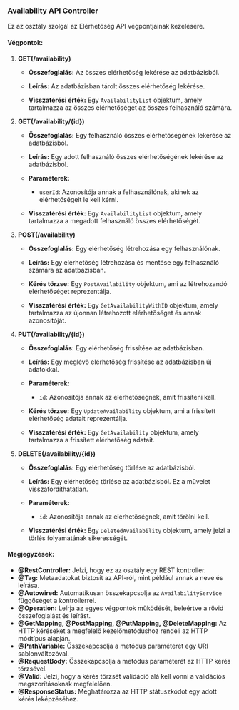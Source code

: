 ### Availability API Controller

Ez az osztály szolgál az Elérhetőség API végpontjainak kezelésére.

#### Végpontok:

1. **GET(/availability)**

    - **Összefoglalás:** Az összes elérhetőség lekérése az adatbázisból.
    
    - **Leírás:** Az adatbázisban tárolt összes elérhetőség lekérése.
    
    - **Visszatérési érték:** Egy `AvailabilityList` objektum, amely tartalmazza az összes elérhetőséget az összes felhasználó számára.
    
2. **GET(/availability/{id})**

    - **Összefoglalás:** Egy felhasználó összes elérhetőségének lekérése az adatbázisból.
    
    - **Leírás:** Egy adott felhasználó összes elérhetőségének lekérése az adatbázisból.
    
    - **Paraméterek:**
        - `userId`: Azonosítója annak a felhasználónak, akinek az elérhetőségeit le kell kérni.
    
    - **Visszatérési érték:** Egy `AvailabilityList` objektum, amely tartalmazza a megadott felhasználó összes elérhetőségét.
    
3. **POST(/availability)**

    - **Összefoglalás:** Egy elérhetőség létrehozása egy felhasználónak.
    
    - **Leírás:** Egy elérhetőség létrehozása és mentése egy felhasználó számára az adatbázisban.
    
    - **Kérés törzse:** Egy `PostAvailability` objektum, ami az létrehozandó elérhetőséget reprezentálja.
    
    - **Visszatérési érték:** Egy `GetAvailabilityWithID` objektum, amely tartalmazza az újonnan létrehozott elérhetőséget és annak azonosítóját.
    
4. **PUT(/availability/{id})**

    - **Összefoglalás:** Egy elérhetőség frissítése az adatbázisban.
    
    - **Leírás:** Egy meglévő elérhetőség frissítése az adatbázisban új adatokkal.
    
    - **Paraméterek:**
        - `id`: Azonosítója annak az elérhetőségnek, amit frissíteni kell.
    
    - **Kérés törzse:** Egy `UpdateAvailability` objektum, ami a frissített elérhetőség adatait reprezentálja.
    
    - **Visszatérési érték:** Egy `GetAvailability` objektum, amely tartalmazza a frissített elérhetőség adatait.
    
5. **DELETE(/availability/{id})**

    - **Összefoglalás:** Egy elérhetőség törlése az adatbázisból.
    
    - **Leírás:** Egy elérhetőség törlése az adatbázisból. Ez a művelet visszafordíthatatlan.
    
    - **Paraméterek:**
        - `id`: Azonosítója annak az elérhetőségnek, amit törölni kell.
    
    - **Visszatérési érték:** Egy `DeletedAvailability` objektum, amely jelzi a törlés folyamatának sikerességét.

#### Megjegyzések:

- **@RestController:** Jelzi, hogy ez az osztály egy REST kontroller.
- **@Tag:** Metaadatokat biztosít az API-ról, mint például annak a neve és leírása.
- **@Autowired:** Automatikusan összekapcsolja az `AvailabilityService` függőséget a kontrollerrel.
- **@Operation:** Leírja az egyes végpontok működését, beleértve a rövid összefoglalást és leírást.
- **@GetMapping, @PostMapping, @PutMapping, @DeleteMapping:** Az HTTP kéréseket a megfelelő kezelőmetódushoz rendeli az HTTP módtípus alapján.
- **@PathVariable:** Összekapcsolja a metódus paraméterét egy URI sablonváltozóval.
- **@RequestBody:** Összekapcsolja a metódus paraméterét az HTTP kérés törzsével.
- **@Valid:** Jelzi, hogy a kérés törzsét validáció alá kell vonni a validációs megszorításoknak megfelelően.
- **@ResponseStatus:** Meghatározza az HTTP státuszkódot egy adott kérés leképzéséhez.